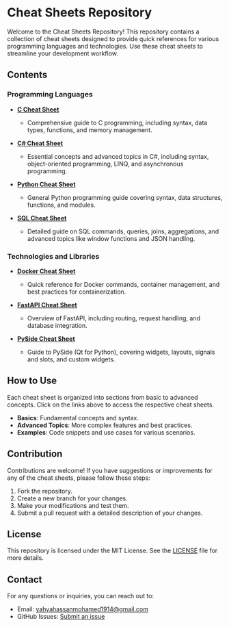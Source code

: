# Cheat Sheets Repository

Welcome to the Cheat Sheets Repository! This repository contains a collection of cheat sheets designed to provide quick references for various programming languages and technologies. Use these cheat sheets to streamline your development workflow.

## Contents

### Programming Languages

- **[C Cheat Sheet](C_cheat_sheet.md)**
  - Comprehensive guide to C programming, including syntax, data types, functions, and memory management.

- **[C# Cheat Sheet](CSharp_cheat_sheet.md)**
  - Essential concepts and advanced topics in C#, including syntax, object-oriented programming, LINQ, and asynchronous programming.

- **[Python Cheat Sheet](Python_cheat_sheet.md)**
  - General Python programming guide covering syntax, data structures, functions, and modules.

- **[SQL Cheat Sheet](SQL_cheat_sheet.md)**
  - Detailed guide on SQL commands, queries, joins, aggregations, and advanced topics like window functions and JSON handling.

### Technologies and Libraries

- **[Docker Cheat Sheet](Docker_cheat_sheet.md)**
  - Quick reference for Docker commands, container management, and best practices for containerization.

- **[FastAPI Cheat Sheet](FastAPI_cheat_sheet.md)**
  - Overview of FastAPI, including routing, request handling, and database integration.

- **[PySide Cheat Sheet](PySide_cheat_sheet.md)**
  - Guide to PySide (Qt for Python), covering widgets, layouts, signals and slots, and custom widgets.

## How to Use

Each cheat sheet is organized into sections from basic to advanced concepts. Click on the links above to access the respective cheat sheets.

- **Basics**: Fundamental concepts and syntax.
- **Advanced Topics**: More complex features and best practices.
- **Examples**: Code snippets and use cases for various scenarios.

## Contribution

Contributions are welcome! If you have suggestions or improvements for any of the cheat sheets, please follow these steps:

1. Fork the repository.
2. Create a new branch for your changes.
3. Make your modifications and test them.
4. Submit a pull request with a detailed description of your changes.

## License

This repository is licensed under the MIT License. See the [LICENSE](LICENSE) file for more details.

## Contact

For any questions or inquiries, you can reach out to:

- Email: [yahyahassanmohamed1914@gmail.com](mailto:yahyahassanmohamed1914@gmail.com)
- GitHub Issues: [Submit an issue](https://github.com/YahyaHassan1914/Cheat-Sheets/issues)